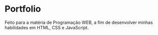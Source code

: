 # Portfolio
Feito para a matéria de Programação WEB, a fim de desenvolver minhas habilidades em HTML, CSS e JavaScript.

